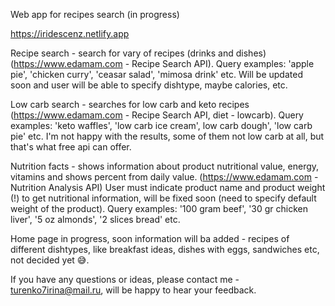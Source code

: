 Web app for recipes search (in progress)

https://iridescenz.netlify.app

Recipe search - search for vary of recipes (drinks and dishes) (https://www.edamam.com - Recipe Search API).
Query examples: 'apple pie', 'chicken curry', 'ceasar salad', 'mimosa drink' etc.
Will be updated soon and user will be able to specify dishtype, maybe calories, etc.

Low carb search - searches for low carb and keto recipes (https://www.edamam.com - Recipe Search API, diet - lowcarb).
Query examples: 'keto waffles', 'low carb ice cream', low carb dough', 'low carb pie' etc. 
I'm not happy with the results, some of them not low carb at all, but that's what free api can offer.

Nutrition facts - shows information about product nutritional value, energy, vitamins and shows percent from daily value. (https://www.edamam.com  - Nutrition Analysis API)
User must indicate product name and product weight (!) to get nutritional information, will be fixed soon (need to specify default weight of the product).
Query examples: '100 gram beef', '30 gr chicken liver', '5 oz almonds', '2 slices bread' etc.

Home page in progress, soon information will ba added - recipes of different dishtypes, like breakfast ideas, dishes with eggs, sandwiches etc, not decided yet 😅.

If you have any questions or ideas, please contact me  - turenko7irina@mail.ru, will be happy to hear your feedback.